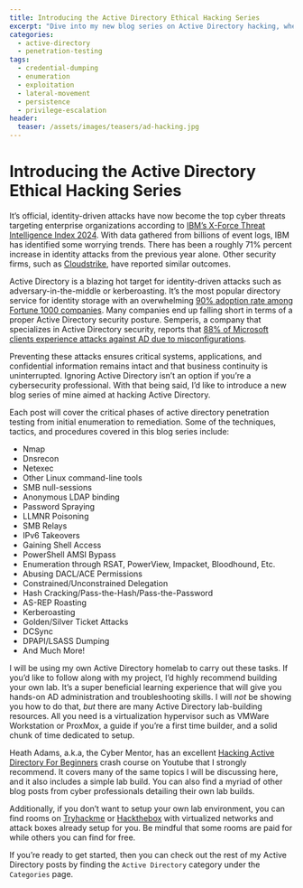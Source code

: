 ```yaml
---
title: Introducing the Active Directory Ethical Hacking Series
excerpt: "Dive into my new blog series on Active Directory hacking, where I’ll guide you through essential tactics and procedures leveraged against Active Directory. Later, learn how these critical vulnerabilities work so that you can fortify your Active Directory defenses."
categories:
  - active-directory
  - penetration-testing
tags:
  - credential-dumping
  - enumeration
  - exploitation
  - lateral-movement
  - persistence
  - privilege-escalation
header:
  teaser: /assets/images/teasers/ad-hacking.jpg
---
```


# Introducing the Active Directory Ethical Hacking Series

It’s official, identity-driven attacks have now become the top cyber threats targeting enterprise organizations according to [IBM’s X-Force Threat Intelligence Index 2024](https://www.ibm.com/reports/threat-intelligence). With data gathered from billions of event logs, IBM has identified some worrying trends. There has been a roughly 71% percent increase in identity attacks from the previous year alone. Other security firms, such as [Cloudstrike](https://www.crowdstrike.com/global-threat-report/), have reported similar outcomes.

Active Directory is a blazing hot target for identity-driven attacks such as adversary-in-the-middle or kerberoasting. It’s the most popular directory service for identity storage with an overwhelming [90% adoption rate among Fortune 1000 companies](https://www.crowdstrike.com/blog/attackers-set-sights-on-active-directory-understanding-your-identity-exposure/). Many companies end up falling short in terms of a proper Active Directory security posture. Semperis, a company that specializes in Active Directory security, reports that [88% of Microsoft clients experience attacks against AD due to misconfigurations](https://www.crowdstrike.com/blog/attackers-set-sights-on-active-directory-understanding-your-identity-exposure/).

Preventing these attacks ensures critical systems, applications, and confidential information remains intact and that business continuity is uninterrupted. Ignoring Active Directory isn’t an option if you’re a cybersecurity professional. With that being said, I’d like to introduce a new blog series of mine aimed at hacking Active Directory.

Each post will cover the critical phases of active directory penetration testing from initial enumeration to remediation. Some of the techniques, tactics, and procedures covered in this blog series include:

- Nmap
- Dnsrecon
- Netexec
- Other Linux command-line tools
- SMB null-sessions
- Anonymous LDAP binding
- Password Spraying
- LLMNR Poisoning
- SMB Relays
- IPv6 Takeovers
- Gaining Shell Access
- PowerShell AMSI Bypass
- Enumeration through RSAT, PowerView, Impacket, Bloodhound, Etc.
- Abusing DACL/ACE Permissions
- Constrained/Unconstrained Delegation
- Hash Cracking/Pass-the-Hash/Pass-the-Password
- AS-REP Roasting
- Kerberoasting
- Golden/Silver Ticket Attacks
- DCSync
- DPAPI/LSASS Dumping
- And Much More!

I will be using my own Active Directory homelab to carry out these tasks. If you’d like to follow along with my project, I’d highly recommend building your own lab. It’s a super beneficial learning experience that will give you hands-on AD administration and troubleshooting skills. I will *not* be showing you how to do that, *but* there are many Active Directory lab-building resources. All you need is a virtualization hypervisor such as VMWare Workstation or ProxMox, a guide if you’re a first time builder, and a solid chunk of time dedicated to setup.

Heath Adams, a.k.a, the Cyber Mentor, has an excellent [Hacking Active Directory For Beginners](https://www.youtube.com/watch?v=VXxH4n684HE) crash course on Youtube that I strongly recommend. It covers many of the same topics I will be discussing here, and it also includes a simple lab build. You can also find a myriad of other blog posts from cyber professionals detailing their own lab builds.

Additionally, if you don’t want to setup your own lab environment, you can find rooms on [Tryhackme](https://tryhackme.com/) or [Hackthebox](https://academy.hackthebox.com/course/preview/active-directory-enumeration--attacks) with virtualized networks and attack boxes already setup for you. Be mindful that some rooms are paid for while others you can find for free.

If you’re ready to get started, then you can check out the rest of my Active Directory posts by finding the `Active Directory` category under the `Categories` page.
